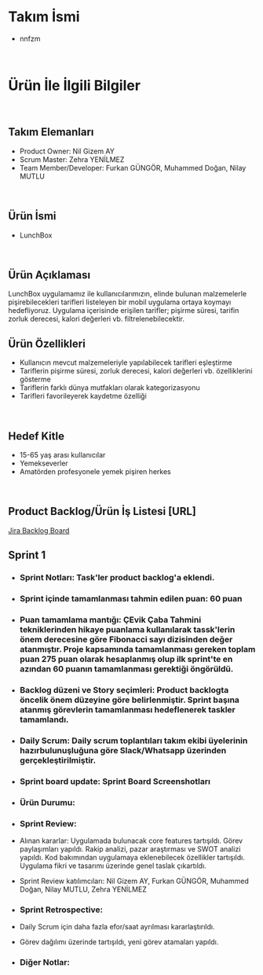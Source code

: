 # Takım İsmi
- nnfzm
<br />

# Ürün İle İlgili Bilgiler
<br />

## Takım Elemanları
- Product Owner: Nil Gizem AY
- Scrum Master: Zehra YENİLMEZ
- Team Member/Developer: Furkan GÜNGÖR, Muhammed Doğan, Nilay MUTLU
<br />

## Ürün İsmi
- LunchBox
<br />

## Ürün Açıklaması
LunchBox uygulamamız ile kullanıcılarımızın, elinde bulunan malzemelerle pişirebilecekleri tarifleri listeleyen bir mobil uygulama ortaya koymayı hedefliyoruz. Uygulama içerisinde erişilen tarifler; pişirme süresi, tarifin zorluk derecesi, kalori değerleri vb. filtrelenebilecektir. 
<br />

## Ürün Özellikleri
- Kullanıcın mevcut malzemeleriyle yapılabilecek tarifleri eşleştirme
- Tariflerin pişirme süresi, zorluk derecesi, kalori değerleri vb. özelliklerini gösterme
- Tariflerin farklı dünya mutfakları olarak kategorizasyonu
- Tarifleri favorileyerek kaydetme özelliği
<br />

## Hedef Kitle
- 15-65 yaş arası kullanıcılar
- Yemekseverler
- Amatörden profesyonele yemek pişiren herkes
<br />

## Product Backlog/Ürün İş Listesi [URL]
[Jira Backlog Board](https://akademi65.atlassian.net/jira/software/projects/LUN/boards/2/backlog)
<br />

## Sprint 1
- ### Sprint Notları: Task'ler product backlog'a eklendi. 
- ### Sprint içinde tamamlanması tahmin edilen puan: 60 puan
- ### Puan tamamlama mantığı: ÇEvik Çaba Tahmini tekniklerinden hikaye puanlama kullanılarak tassk'lerin önem derecesine göre Fibonacci sayı dizisinden değer atanmıştır. Proje kapsamında tamamlanması gereken toplam puan 275 puan olarak hesaplanmış olup ilk sprint'te en azından 60 puanın tamamlanması gerektiği öngörüldü.
- ### Backlog düzeni ve Story seçimleri: Product backlogta öncelik önem düzeyine göre belirlenmiştir. Sprint başına atanmış görevlerin tamamlanması hedeflenerek taskler tamamlandı.

- ### Daily Scrum: Daily scrum toplantıları takım ekibi üyelerinin hazırbulunuşluğuna göre Slack/Whatsapp üzerinden gerçekleştirilmiştir. 

- ### Sprint board update: Sprint Board Screenshotları

- ### Ürün Durumu: 

- ### Sprint Review: 
- Alınan kararlar: Uygulamada bulunacak core features tartışıldı. Görev paylaşımları yapıldı. Rakip analizi, pazar araştırması ve SWOT analizi yapıldı. Kod bakımından uygulamaya eklenebilecek özellikler tartışıldı. Uygulama fikri ve tasarımı üzerinde genel taslak çıkartıldı.
- Sprint Review katılımcıları: Nil Gizem AY, Furkan GÜNGÖR, Muhammed Doğan, Nilay MUTLU, Zehra YENİLMEZ

- ### Sprint Retrospective:
- Daily Scrum için daha fazla efor/saat ayrılması kararlaştırıldı.
- Görev dağılımı üzerinde tartışıldı, yeni görev atamaları yapıldı.

- ### Diğer Notlar:

<br />

